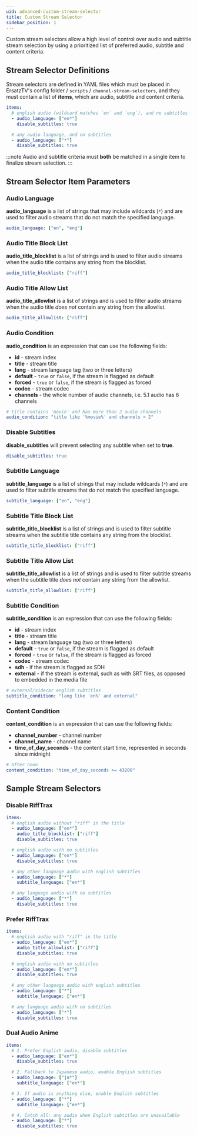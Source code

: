 ```yaml
---
uid: advanced-custom-stream-selector
title: Custom Stream Selector
sidebar_position: 1
---
```


Custom stream selectors allow a high level of control over audio and subtitle stream selection by using a prioritized list of preferred audio, subtitle and content criteria.

## Stream Selector Definitions

Stream selectors are defined in YAML files which must be placed in ErsatzTV's config folder / `scripts` / `channel-stream-selectors`, and they must contain a list of **items**, which are audio, subtitle and content criteria.

```yaml
items:
  # english audio (wildcard matches `en` and `eng`), and no subtitles
  - audio_language: ["en*"]
    disable_subtitles: true

  # any audio language, and no subtitles
  - audio_language: ["*"]
    disable_subtitles: true
```

:::note
Audio and subtitle criteria must **both** be matched in a single item to finalize stream selection.
:::

## Stream Selector Item Parameters

### Audio Language

**audio_language** is a list of strings that may include wildcards (`*`) and are used to filter audio streams that do not match the specified language.

```yaml
audio_language: ["en", "eng"]
```

### Audio Title Block List

**audio_title_blocklist** is a list of strings and is used to filter audio streams when the audio title contains any string from the blocklist.

```yaml
audio_title_blocklist: ["riff"]
```

### Audio Title Allow List

**audio_title_allowlist** is a list of strings and is used to filter audio streams when the audio title *does not* contain any string from the allowlist.

```yaml
audio_title_allowlist: ["riff"]
```

### Audio Condition

**audio_condition** is an expression that can use the following fields:

- **id** - stream index
- **title** - stream title
- **lang** - stream language tag (two or three letters)
- **default** - `true` or `false`, if the stream is flagged as default
- **forced** - `true` or `false`, if the stream is flagged as forced
- **codec** - stream codec
- **channels** - the whole number of audio channels, i.e. 5.1 audio has 6 channels

```yaml
# title contains 'movie' and has more than 2 audio channels
audio_condition: "title like '%movie%' and channels > 2"
```

### Disable Subtitles

**disable_subtitles** will prevent selecting any subtitle when set to **true**.

```yaml
disable_subtitles: true
```

### Subtitle Language

**subtitle_language** is a list of strings that may include wildcards (`*`) and are used to filter subtitle streams that do not match the specified language.

```yaml
subtitle_language: ["en", "eng"]
```

### Subtitle Title Block List

**subtitle_title_blocklist** is a list of strings and is used to filter subtitle streams when the subtitle title contains any string from the blocklist.

```yaml
subtitle_title_blocklist: ["riff"]
```

### Subtitle Title Allow List

**subtitle_title_allowlist** is a list of strings and is used to filter subtitle streams when the subtitle title *does not* contain any string from the allowlist.

```yaml
subtitle_title_allowlist: ["riff"]
```

### Subtitle Condition

**subtitle_condition** is an expression that can use the following fields:

- **id** - stream index
- **title** - stream title
- **lang** - stream language tag (two or three letters)
- **default** - `true` or `false`, if the stream is flagged as default
- **forced** - `true` or `false`, if the stream is flagged as forced
- **codec** - stream codec
- **sdh** - if the stream is flagged as SDH
- **external** - if the stream is external, such as with SRT files, as opposed to embedded in the media file

```yaml
# external/sidecar english subtitles
subtitle_condition: "lang like 'en%' and external"
```

### Content Condition

**content_condition** is an expression that can use the following fields:

- **channel_number** - channel number
- **channel_name** - channel name
- **time_of_day_seconds** - the content start time, represented in seconds since midnight

```yaml
# after noon
content_condition: "time_of_day_seconds >= 43200"
```

## Sample Stream Selectors

### Disable RiffTrax

```yaml
items:
  # english audio without "riff" in the title
  - audio_language: ["en*"]
    audio_title_blocklist: ["riff"]
    disable_subtitles: true

  # english audio with no subtitles
  - audio_language: ["en*"]
    disable_subtitles: true

  # any other language audio with english subtitles
  - audio_language: ["*"]
    subtitle_language: ["en*"]

  # any language audio with no subtitles
  - audio_language: ["*"]
    disable_subtitles: true
```

### Prefer RiffTrax

```yaml
items:
  # english audio with "riff" in the title
  - audio_language: ["en*"]
    audio_title_allowlist: ["riff"]
    disable_subtitles: true

  # english audio with no subtitles
  - audio_language: ["en*"]
    disable_subtitles: true

  # any other language audio with english subtitles
  - audio_language: ["*"]
    subtitle_language: ["en*"]

  # any language audio with no subtitles
  - audio_language: ["*"]
    disable_subtitles: true
```

### Dual Audio Anime

```yaml
items:
  # 1. Prefer English audio, disable subtitles
  - audio_language: ["en*"]
    disable_subtitles: true

  # 2. Fallback to Japanese audio, enable English subtitles
  - audio_language: ["ja*"]
    subtitle_language: ["en*"]

  # 3. If audio is anything else, enable English subtitles
  - audio_language: ["*"]
    subtitle_language: ["en*"]

  # 4. Catch all: any audio when English subtitles are unavailable
  - audio_language: ["*"]
    disable_subtitles: true
```